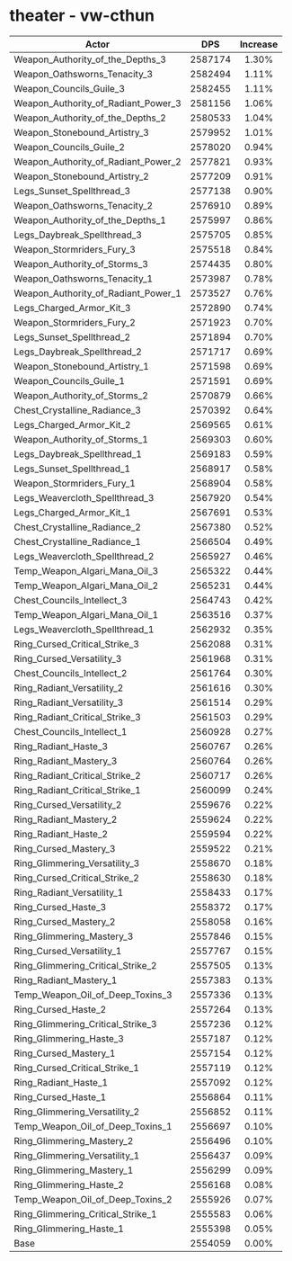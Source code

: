 # theater - vw-cthun
| Actor | DPS | Increase |
|---|:---:|:---:|
|Weapon_Authority_of_the_Depths_3|2587174|1.30%|
|Weapon_Oathsworns_Tenacity_3|2582494|1.11%|
|Weapon_Councils_Guile_3|2582455|1.11%|
|Weapon_Authority_of_Radiant_Power_3|2581156|1.06%|
|Weapon_Authority_of_the_Depths_2|2580533|1.04%|
|Weapon_Stonebound_Artistry_3|2579952|1.01%|
|Weapon_Councils_Guile_2|2578020|0.94%|
|Weapon_Authority_of_Radiant_Power_2|2577821|0.93%|
|Weapon_Stonebound_Artistry_2|2577209|0.91%|
|Legs_Sunset_Spellthread_3|2577138|0.90%|
|Weapon_Oathsworns_Tenacity_2|2576910|0.89%|
|Weapon_Authority_of_the_Depths_1|2575997|0.86%|
|Legs_Daybreak_Spellthread_3|2575705|0.85%|
|Weapon_Stormriders_Fury_3|2575518|0.84%|
|Weapon_Authority_of_Storms_3|2574435|0.80%|
|Weapon_Oathsworns_Tenacity_1|2573987|0.78%|
|Weapon_Authority_of_Radiant_Power_1|2573527|0.76%|
|Legs_Charged_Armor_Kit_3|2572890|0.74%|
|Weapon_Stormriders_Fury_2|2571923|0.70%|
|Legs_Sunset_Spellthread_2|2571894|0.70%|
|Legs_Daybreak_Spellthread_2|2571717|0.69%|
|Weapon_Stonebound_Artistry_1|2571598|0.69%|
|Weapon_Councils_Guile_1|2571591|0.69%|
|Weapon_Authority_of_Storms_2|2570879|0.66%|
|Chest_Crystalline_Radiance_3|2570392|0.64%|
|Legs_Charged_Armor_Kit_2|2569565|0.61%|
|Weapon_Authority_of_Storms_1|2569303|0.60%|
|Legs_Daybreak_Spellthread_1|2569183|0.59%|
|Legs_Sunset_Spellthread_1|2568917|0.58%|
|Weapon_Stormriders_Fury_1|2568904|0.58%|
|Legs_Weavercloth_Spellthread_3|2567920|0.54%|
|Legs_Charged_Armor_Kit_1|2567691|0.53%|
|Chest_Crystalline_Radiance_2|2567380|0.52%|
|Chest_Crystalline_Radiance_1|2566504|0.49%|
|Legs_Weavercloth_Spellthread_2|2565927|0.46%|
|Temp_Weapon_Algari_Mana_Oil_3|2565322|0.44%|
|Temp_Weapon_Algari_Mana_Oil_2|2565231|0.44%|
|Chest_Councils_Intellect_3|2564743|0.42%|
|Temp_Weapon_Algari_Mana_Oil_1|2563516|0.37%|
|Legs_Weavercloth_Spellthread_1|2562932|0.35%|
|Ring_Cursed_Critical_Strike_3|2562088|0.31%|
|Ring_Cursed_Versatility_3|2561968|0.31%|
|Chest_Councils_Intellect_2|2561764|0.30%|
|Ring_Radiant_Versatility_2|2561616|0.30%|
|Ring_Radiant_Versatility_3|2561514|0.29%|
|Ring_Radiant_Critical_Strike_3|2561503|0.29%|
|Chest_Councils_Intellect_1|2560928|0.27%|
|Ring_Radiant_Haste_3|2560767|0.26%|
|Ring_Radiant_Mastery_3|2560764|0.26%|
|Ring_Radiant_Critical_Strike_2|2560717|0.26%|
|Ring_Radiant_Critical_Strike_1|2560099|0.24%|
|Ring_Cursed_Versatility_2|2559676|0.22%|
|Ring_Radiant_Mastery_2|2559624|0.22%|
|Ring_Radiant_Haste_2|2559594|0.22%|
|Ring_Cursed_Mastery_3|2559522|0.21%|
|Ring_Glimmering_Versatility_3|2558670|0.18%|
|Ring_Cursed_Critical_Strike_2|2558630|0.18%|
|Ring_Radiant_Versatility_1|2558433|0.17%|
|Ring_Cursed_Haste_3|2558372|0.17%|
|Ring_Cursed_Mastery_2|2558058|0.16%|
|Ring_Glimmering_Mastery_3|2557846|0.15%|
|Ring_Cursed_Versatility_1|2557767|0.15%|
|Ring_Glimmering_Critical_Strike_2|2557505|0.13%|
|Ring_Radiant_Mastery_1|2557383|0.13%|
|Temp_Weapon_Oil_of_Deep_Toxins_3|2557336|0.13%|
|Ring_Cursed_Haste_2|2557264|0.13%|
|Ring_Glimmering_Critical_Strike_3|2557236|0.12%|
|Ring_Glimmering_Haste_3|2557187|0.12%|
|Ring_Cursed_Mastery_1|2557154|0.12%|
|Ring_Cursed_Critical_Strike_1|2557119|0.12%|
|Ring_Radiant_Haste_1|2557092|0.12%|
|Ring_Cursed_Haste_1|2556864|0.11%|
|Ring_Glimmering_Versatility_2|2556852|0.11%|
|Temp_Weapon_Oil_of_Deep_Toxins_1|2556697|0.10%|
|Ring_Glimmering_Mastery_2|2556496|0.10%|
|Ring_Glimmering_Versatility_1|2556437|0.09%|
|Ring_Glimmering_Mastery_1|2556299|0.09%|
|Ring_Glimmering_Haste_2|2556168|0.08%|
|Temp_Weapon_Oil_of_Deep_Toxins_2|2555926|0.07%|
|Ring_Glimmering_Critical_Strike_1|2555583|0.06%|
|Ring_Glimmering_Haste_1|2555398|0.05%|
|Base|2554059|0.00%|

